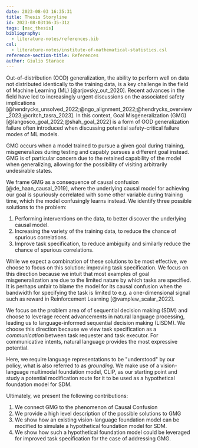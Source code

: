 ```yaml
---
date: 2023-08-03 16:35:31
title: Thesis Storyline
id: 2023-08-03t16-35-31z
tags: [msc_thesis] 
bibliography:
  - literature-notes/references.bib
csl:
  - literature-notes/institute-of-mathematical-statistics.csl
reference-section-title: References
author: Giulio Starace
---
```


Out-of-distribution (OOD) generalization, the ability to perform well on data
not distributed identically to the training data, is a key challenge in the
field of Machine Learning (ML) [@arjovsky_out_2020]. Recent advances in the
field have led to increasingly urgent discussions on the associated safety
implications
[@hendrycks_unsolved_2022;@ngo_alignment_2022;@hendrycks_overview_2023;@critch_tasra_2023].
In this context, Goal Misgeneralization (GMG)
[@langosco_goal_2022;@shah_goal_2022] is a form of OOD generalization failure
often introduced when discussing potential safety-critical failure modes of ML
models.

GMG occurs when a model trained to pursue a given goal during training,
misgeneralizes during testing and capably pursues a different goal instead. GMG
is of particular concern due to the retained capability of the model when
generalizing, allowing for the possibility of visiting arbitrarily undesirable
states.

We frame GMG as a consequence of causal confusion [@de_haan_causal_2019], where
the underlying causal model for achieving our goal is spuriously correlated with
some other variable during training time, which the model confusingly learns
instead. We identify three possible solutions to the problem:

1. Performing interventions on the data, to better discover the underlying
   causal model.
2. Increasing the variety of the training data, to reduce the chance of spurious
   correlations.
3. Improve task specification, to reduce ambiguity and similarly reduce the
   chance of spurious correlations.

While we expect a combination of these solutions to be most effective, we choose
to focus on this solution: improving task specification. We focus on this
direction because we intuit that most examples of goal misgeneralization are due
to the limited nature by which tasks are specified. It is perhaps unfair to
blame the model for its causal confusion when the bandwidth for specifying the
task is limited to e.g. a one-dimensional signal such as reward in Reinforcement
Learning [@vamplew_scalar_2022].

We focus on the problem area of of sequential decision making (SDM) and choose
to leverage recent advancements in natural language processing, leading us to
language-informed sequential decision making (LISDM). We choose this direction
because we view task specification as a _communication_ between task requester
and task executor. For communicative intents, natural language provides the most
expressive potential.

Here, we require language representations to be "understood" by our policy, what
is also referred to as _grounding_. We make use of a vision-language multimodal
foundation model, CLIP, as our starting point and study a potential modification
route for it to be used as a hypothetical foundation model for SDM.

Ultimately, we present the following contributions:

1. We connect GMG to the phenomenon of Causal Confusion
2. We provide a high level description of the possible solutions to GMG
3. We show how an existing vision-language foundation model can be modified to
   simulate a hypothetical foundation model for SDM.
4. We show how such a hypothetical foundation model could be leveraged for
   improved task specification for the case of addressing GMG.
